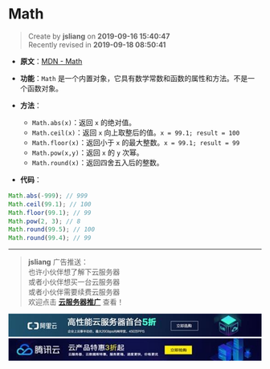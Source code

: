 Math
===

> Create by **jsliang** on **2019-09-16 15:40:47**  
> Recently revised in **2019-09-18 08:50:41**

* **原文**：[MDN - Math](https://developer.mozilla.org/zh-CN/docs/Web/JavaScript/Reference/Global_Objects/Math)

* **功能**：`Math` 是一个内置对象，它具有数学常数和函数的属性和方法。不是一个函数对象。

* **方法**：
  * `Math.abs(x)`：返回 `x` 的绝对值。
  * `Math.ceil(x)`：返回 `x` 向上取整后的值。`x = 99.1; result = 100`
  * `Math.floor(x)`：返回小于 `x` 的最大整数。`x = 99.1; result = 99`
  * `Math.pow(x,y)`：返回 `x` 的 `y` 次幂。
  * `Math.round(x)`：返回四舍五入后的整数。

* **代码**：

```js
Math.abs(-999); // 999
Math.ceil(99.1); // 100
Math.floor(99.1); // 99
Math.pow(2, 3); // 8
Math.round(99.5); // 100
Math.round(99.4); // 99
```

---

> **jsliang** 广告推送：  
> 也许小伙伴想了解下云服务器  
> 或者小伙伴想买一台云服务器  
> 或者小伙伴需要续费云服务器  
> 欢迎点击 **[云服务器推广](https://github.com/LiangJunrong/document-library/blob/master/other-library/Monologue/%E7%A8%B3%E9%A3%9F%E8%89%B0%E9%9A%BE.md)** 查看！

[![图](../../../../public-repertory/img/z-small-seek-ali-3.jpg)](https://promotion.aliyun.com/ntms/act/qwbk.html?userCode=w7hismrh)
[![图](../../../../public-repertory/img/z-small-seek-tencent-2.jpg)](https://cloud.tencent.com/redirect.php?redirect=1014&cps_key=49f647c99fce1a9f0b4e1eeb1be484c9&from=console)

